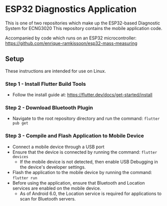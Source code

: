# ESP32 Diagnostics Application

This is one of two repositories which make up the ESP32-based Diagnostic System for ECNG3020
This repository contains the mobile application code.

Accompanied by code which runs on an ESP32 microcontroller: https://github.com/enrique-ramkissoon/esp32-mass-measuring

## Setup

These instructions are intended for use on Linux.

### Step 1 - Install Flutter Build Tools
- Follow the install guide at: https://flutter.dev/docs/get-started/install

### Step 2 - Download Bluetooth Plugin
- Navigate to the root repository directory and run the command: `flutter pub get`

### Step 3 - Compile and Flash Application to Mobile Device
- Connect a mobile device through a USB port
- Ensure that the device is connected by running the command: `flutter devices`
    - If the mobile device is not detected, then enable USB Debugging in the device's developer settings.
- Flash the application to the mobile device by running the command: `flutter run`
- Before using the application, ensure that Bluetooth and Location services are enabled on the mobile device.
    - As of Android 6.0, the Location service is required for applications to scan for Bluetooth servers. 
